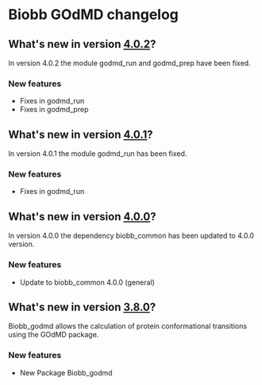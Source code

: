 # Biobb GOdMD changelog

## What's new in version [4.0.2](https://github.com/bioexcel/biobb_godmd/releases/tag/v4.0.2)?
In version 4.0.2 the module godmd_run and godmd_prep have been fixed.

### New features

* Fixes in godmd_run
* Fixes in godmd_prep

## What's new in version [4.0.1](https://github.com/bioexcel/biobb_godmd/releases/tag/v4.0.1)?
In version 4.0.1 the module godmd_run has been fixed.

### New features

* Fixes in godmd_run

## What's new in version [4.0.0](https://github.com/bioexcel/biobb_godmd/releases/tag/v4.0.0)?
In version 4.0.0 the dependency biobb_common has been updated to 4.0.0 version.

### New features

* Update to biobb_common 4.0.0 (general)

## What's new in version [3.8.0](https://github.com/bioexcel/biobb_godmd/releases/tag/v3.8.0)?
Biobb_godmd allows the calculation of protein conformational transitions using the GOdMD package.

### New features

* New Package Biobb_godmd


